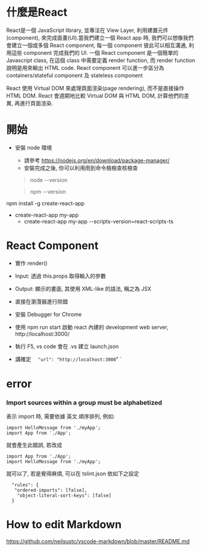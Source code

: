# 什麼是React 
React是一個 JavaScript library, 並專注在 View Layer, 利用建置元件(component), 來完成面畫(UI).當我們建立一個 React app 時, 我們可以想像我們會建立一個或多個 React component, 每一個 component 彼此可以相互溝通, 利用這些 component 完成我們的 UI.
一個 React component 是一個簡單的 Javascript class, 在這個 class 中需要定義 render function, 而 render function 說明是用來輸出 HTML code. 
React component 可以進一步區分為 containers/stateful component 及 stateless component

React 使用 Virtual DOM 來處理頁面渲染(page rendering), 而不是直接操作 HTML DOM. React 會週期地比較 Virtual DOM 與 HTML DOM, 計算他們的差異, 再進行頁面渲染. 

# 開始 
* 安裝 node 環境
    - 請參考 https://nodejs.org/en/download/package-manager/ 
    - 安裝完成之後, 你可以利用雨到命令檢檢查核檢查
    > node --version
    
    > npm --version
    

npm install -g create-react-app
* create-react-app my-app
    * create-react-app my-app --scripts-version=react-scripts-ts
# React Component
* 實作 render()
* Input: 透過 this.props 取得輸入的參數
* Output: 顯示的畫面, 其使用 XML-like 的語法, 稱之為 JSX

* 直接在瀏灠器進行除錯
* 安裝 Debugger for Chrome
* 使用 npm run start 啟動 react 內建的 development web server, http://localhost:3000/
* 執行  F5, vs code 會在 .vs 建立 launch.json
* 講確定 `  "url": "http://localhost:3000`" `
    
# error
### Import sources within a group must be alphabetized
表示 import 時, 需要依據 英文 順序排列, 例如:
```
import HelloMessage from './myApp';
import App from './App';
```
就會產生此錯誤, 若改成
```
import App from './App';
import HelloMessage from './myApp';
```
就可以了, 若是覺得麻煩, 可以在 tslint.json 依如下之設定
```
  "rules": {
   "ordered-imports": [false],
    "object-literal-sort-keys": [false]
  }
```


# How to edit Markdown
https://github.com/neilsustc/vscode-markdown/blob/master/README.md
